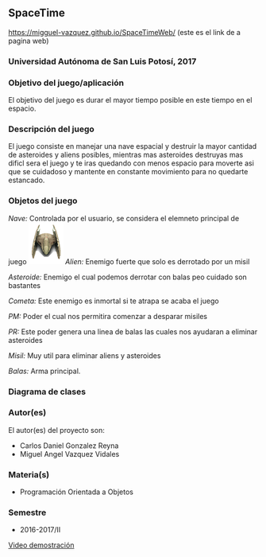 ## SpaceTime
https://migguel-vazquez.github.io/SpaceTimeWeb/ (este es el link de a pagina web)

### Universidad Autónoma de San Luis Potosí, 2017

### Objetivo del juego/aplicación
El objetivo del juego es durar el mayor tiempo posible en este tiempo en el espacio.

### Descripción del juego
El juego consiste en manejar una nave espacial y destruir la mayor cantidad de asteroides y aliens posibles, mientras mas asteroides destruyas mas dificl sera el juego y te iras quedando con menos espacio para moverte asi que se cuidadoso y mantente en constante movimiento para no quedarte estancado.


### Objetos del juego 
*Nave:* Controlada por el usuario, se considera el elemneto principal de juego
![GitHub Logo](Nave.png)
*Alien:* Enemigo fuerte que solo es derrotado por un misil

*Asteroide:* Enemigo el cual podemos derrotar con balas peo cuidado son bastantes

*Cometa:* Este enemigo es inmortal si te atrapa se acaba el juego

*PM:* Poder el cual nos permitira comenzar a desparar misiles

*PR:* Este poder genera una linea de balas las cuales nos ayudaran a eliminar asteroides

*Misil:* Muy util para eliminar aliens y asteroides

*Balas:* Arma principal.


### Diagrama de clases


### Autor(es)
El autor(es) del proyecto son:
- Carlos Daniel Gonzalez Reyna 
- Miguel Angel Vazquez Vidales 

### Materia(s)
- Programación Orientada a Objetos

### Semestre
- 2016-2017/II


[Video demostración](https://youtu.be/tdGOhdu7CQg)


